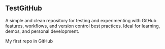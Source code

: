 ## TestGitHub

A simple and clean repository for testing and experimenting with GitHub features, workflows, and version control best practices. Ideal for learning, demos, and personal development.

My first repo in GitHub